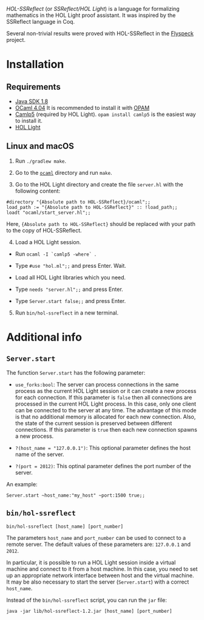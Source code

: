 *HOL-SSReflect* (or *SSReflect/HOL Light*) is a language for formalizing mathematics 
in the HOL Light proof assistant. It was inspired by the SSReflect language in Coq.

Several non-trivial results were proved with HOL-SSReflect in the 
[Flyspeck](https://github.com/flyspeck/flyspeck) project.

# Installation

## Requirements

 - [Java SDK 1.8](http://www.oracle.com/technetwork/java/javase/downloads/index.html)
 - [OCaml 4.04](http://ocaml.org/docs/install.html)
   It is recommended to install it with [OPAM](https://opam.ocaml.org/)
 - [Camlp5](https://camlp5.github.io/) (required by HOL Light). 
   `opam install camlp5` is the easiest way to install it.
 - [HOL Light](https://github.com/jrh13/hol-light)

## Linux and macOS

1) Run `./gradlew make`.

2) Go to the [`ocaml`](ocaml) directory and run `make`.

3) Go to the HOL Light directory and create the file `server.hl` with the following content:
```
#directory "{Absolute path to HOL-SSReflect}/ocaml";;
load_path := "{Absolute path to HOL-SSReflect}" :: !load_path;;
loadt "ocaml/start_server.hl";;
```
Here, `{Absolute path to HOL-SSReflect}` should be replaced with your path to the
copy of HOL-SSReflect.

4) Load a HOL Light session.

 - Run ``ocaml -I `camlp5 -where` ``.
 
- Type `#use "hol.ml";;` and press Enter. Wait.

- Load all HOL Light libraries which you need.

- Type `needs "server.hl";;` and press Enter.

- Type `Server.start false;;` and press Enter.
 
5) Run `bin/hol-ssreflect` in a new terminal.

# Additional info

## `Server.start`

The function `Server.start` has the following parameter:
 
- `use_forks:bool`: The server can process connections in the same process 
as the current HOL Light session or it can create a new process for each connection.
If this parameter is `false` then all connections are processed in the current HOL Light
process. In this case, only one client can be connected to the server at any time. The advantage
of this mode is that no additional memory is allocated for each new connection. Also,
the state of the current session is preserved between different connections.
If this parameter is `true` then each new connection spawns a new process.

- `?(host_name = "127.0.0.1")`: This optional parameter defines the host name of the server.

- `?(port = 2012)`: This optinal parameter defines the port number of the server.

An example:
```
Server.start ~host_name:"my_host" ~port:1500 true;;
```

## `bin/hol-ssreflect`

```
bin/hol-ssreflect [host_name] [port_number]
```

The parameters `host_name` and `port_number` can be used to connect to a remote server. 
The default values of these parameters are: `127.0.0.1` and `2012`.

In particular, it is possible to run a HOL Light session inside a virtual machine and connect
to it from a host machine. In this case, you need to set up an appropriate network interface
between host and the virtual machine. It may be also necessary to start the server 
(`Server.start`) with a correct `host_name`.

Instead of the `bin/hol-ssreflect` script, you can run the `jar` file:
```
java -jar lib/hol-ssreflect-1.2.jar [host_name] [port_number]
```
